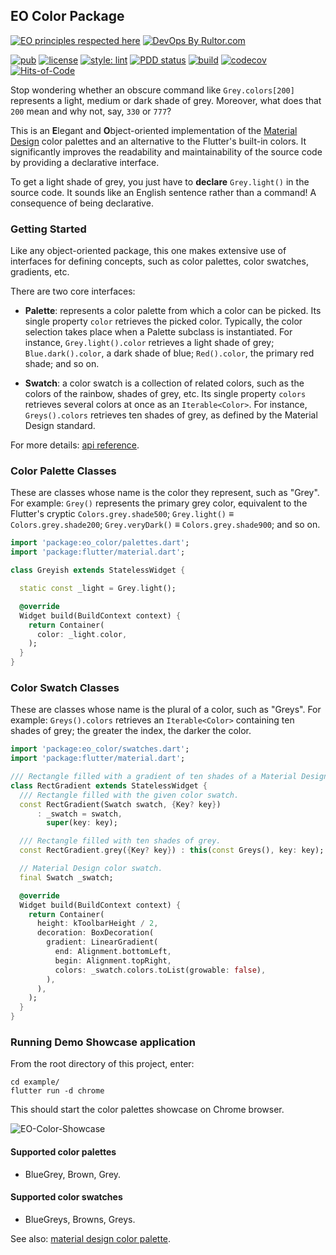 ## EO Color Package

[![EO principles respected here](https://www.elegantobjects.org/badge.svg)](https://www.elegantobjects.org)
[![DevOps By Rultor.com](https://www.rultor.com/b/dartoos-dev/eo_color)](https://www.rultor.com/p/dartoos-dev/eo_color)

[![pub](https://img.shields.io/pub/v/eo_color)](https://pub.dev/packages/eo_color)
[![license](https://img.shields.io/badge/license-mit-green.svg)](https://github.com/dartoos-dev/eo_color/blob/main/LICENSE)
[![style: lint](https://img.shields.io/badge/style-lint-4BC0F5.svg)](https://pub.dev/packages/lint)
[![PDD status](https://www.0pdd.com/svg?name=dartoos-dev/eo_color)](https://www.0pdd.com/p?name=dartoos-dev/eo_color)
[![build](https://github.com/dartoos-dev/eo_color/actions/workflows/build.yml/badge.svg)](https://github.com/dartoos-dev/eo_color/actions/)
[![codecov](https://codecov.io/gh/dartoos-dev/eo_color/branch/master/graph/badge.svg)](https://codecov.io/gh/dartoos-dev/eo_color)
[![Hits-of-Code](https://hitsofcode.com/github/dartoos-dev/eo_color?branch=master)](https://hitsofcode.com/github/dartoos-dev/eo_color/view?branch=master)

Stop wondering whether an obscure command like `Grey.colors[200]` represents a
light, medium or dark shade of grey. Moreover, what does that `200` mean and why
not, say, `330` or `777`?

This is an **E**legant and **O**bject-oriented implementation of the [Material
Design](https://material.io/design/color/) color palettes and an alternative to
the Flutter's built-in colors. It significantly improves the readability and
maintainability of the source code by providing a declarative interface.

To get a light shade of grey, you just have to **declare** `Grey.light()` in the
source code. It sounds like an English sentence rather than a command! A
consequence of being declarative.

### Getting Started

Like any object-oriented package, this one makes extensive use of interfaces for
defining concepts, such as color palettes, color swatches, gradients, etc.

There are two core interfaces:

- **Palette**: represents a color palette from which a color can be picked. Its
  single property `color` retrieves the picked color. Typically, the color
  selection takes place when a Palette subclass is instantiated. For instance,
  `Grey.light().color` retrieves a light shade of grey; `Blue.dark().color`, a
  dark shade of blue; `Red().color`, the primary red shade; and so on.

- **Swatch**: a color swatch is a collection of related colors, such as the
  colors of the rainbow, shades of grey, etc. Its single property `colors`
  retrieves several colors at once as an `Iterable<Color>`. For instance,
  `Greys().colors` retrieves ten shades of grey, as defined by the Material
  Design standard.

For more details: [api
reference](https://pub.dev/documentation/eo_color/latest/eo_color/eo_color-library.html).

### Color Palette Classes

These are classes whose name is the color they represent, such as "Grey". For
example: `Grey()` represents the primary grey color, equivalent to the Flutter's
cryptic `Colors.grey.shade500`; `Grey.light()` ≡ `Colors.grey.shade200`;
`Grey.veryDark()` ≡ `Colors.grey.shade900`; and so on.

```dart
import 'package:eo_color/palettes.dart';
import 'package:flutter/material.dart';

class Greyish extends StatelessWidget {

  static const _light = Grey.light();

  @override
  Widget build(BuildContext context) {
    return Container(
      color: _light.color,
    );
  }
}
```

### Color Swatch Classes

These are classes whose name is the plural of a color, such as "Greys". For
example: `Greys().colors` retrieves an `Iterable<Color>` containing ten shades
of grey; the greater the index, the darker the color.

```dart
import 'package:eo_color/swatches.dart';
import 'package:flutter/material.dart';

/// Rectangle filled with a gradient of ten shades of a Material Design color.
class RectGradient extends StatelessWidget {
  /// Rectangle filled with the given color swatch.
  const RectGradient(Swatch swatch, {Key? key})
      : _swatch = swatch,
        super(key: key);

  /// Rectangle filled with ten shades of grey.
  const RectGradient.grey({Key? key}) : this(const Greys(), key: key);

  // Material Design color swatch.
  final Swatch _swatch;

  @override
  Widget build(BuildContext context) {
    return Container(
      height: kToolbarHeight / 2,
      decoration: BoxDecoration(
        gradient: LinearGradient(
          end: Alignment.bottomLeft,
          begin: Alignment.topRight,
          colors: _swatch.colors.toList(growable: false),
        ),
      ),
    );
  }
}
```

### Running Demo Showcase application

From the root directory of this project, enter:

```shell
cd example/
flutter run -d chrome

```

This should start the color palettes showcase on Chrome browser.

![EO-Color-Showcase](https://user-images.githubusercontent.com/24878574/118488319-fe9ce200-b6f1-11eb-9b1f-ba0c4e8fe86a.png)

#### Supported color palettes

- BlueGrey, Brown, Grey.

#### Supported color swatches

- BlueGreys, Browns, Greys.

See also: [material design color
palette](https://material.io/archive/guidelines/style/color.html#color-color-palette).
